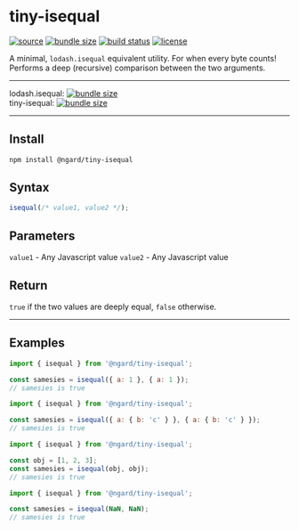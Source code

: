 # tiny-isequal

[![source](https://badgen.net/npm/v/@ngard/tiny-isequal)](https://www.npmjs.com/package/@ngard/tiny-isequal)
[![bundle size](https://badgen.net/bundlephobia/minzip/@ngard/tiny-isequal)](https://bundlephobia.com/result?p=@ngard/tiny-isequal)
[![build status](https://badgen.net/travis/NickGard/tiny-isequal)](https://travis-ci.org/NickGard/tiny-isequal)
[![license](https://badgen.net/badge/license/MIT/blue)](https://badgen.net/badge/license/MIT/blue)

A minimal, `lodash.isequal` equivalent utility. For when every byte counts!
Performs a deep (recursive) comparison between the two arguments.

<hr/>

lodash.isequal: [![bundle size](https://badgen.net/bundlephobia/minzip/lodash.isequal)](https://bundlephobia.com/result?p=lodash.isequal)
<br/>
tiny-isequal: [![bundle size](https://badgen.net/bundlephobia/minzip/@ngard/tiny-isequal)](https://bundlephobia.com/result?p=@ngard/tiny-isequal)

<hr/>

## Install

```bash
npm install @ngard/tiny-isequal
```

## Syntax

```javascript
isequal(/* value1, value2 */);
```

## Parameters
`value1` - Any Javascript value
`value2` - Any Javascript value

## Return
`true` if the two values are deeply equal, `false` otherwise.

<hr/>

## Examples

```javascript
import { isequal } from '@ngard/tiny-isequal';

const samesies = isequal({ a: 1 }, { a: 1 });
// samesies is true
```

```javascript
import { isequal } from '@ngard/tiny-isequal';

const samesies = isequal({ a: { b: 'c' } }, { a: { b: 'c' } });
// samesies is true
```

```javascript
import { isequal } from '@ngard/tiny-isequal';

const obj = [1, 2, 3];
const samesies = isequal(obj, obj);
// samesies is true
```

```javascript
import { isequal } from '@ngard/tiny-isequal';

const samesies = isequal(NaN, NaN);
// samesies is true
```

